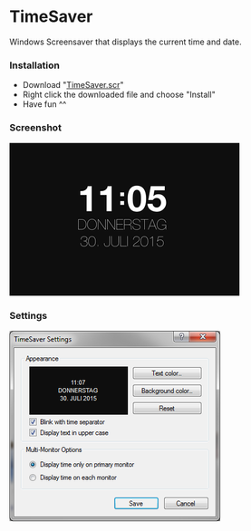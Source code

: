 # TimeSaver
Windows Screensaver that displays the current time and date.

### Installation
- Download "<a href="TimeSaver.scr">TimeSaver.scr</a>"
- Right click the downloaded file and choose "Install"
- Have fun ^^

### Screenshot
<img src="screenshot.png" />

### Settings
<img src="settings.png" />
